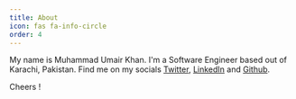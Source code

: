 ```yaml
---
title: About
icon: fas fa-info-circle
order: 4
---
```


My name is Muhammad Umair Khan. I'm a Software Engineer based out of Karachi, Pakistan. Find me on my socials [Twitter](https://twitter.com/mohuk), [LinkedIn](http://linkedin.com/in/mohuk) and [Github](https://github.com/mohuk).

Cheers !
